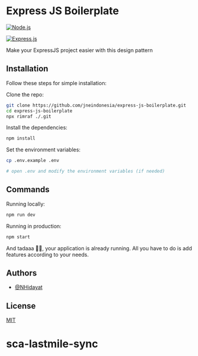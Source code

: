 
# Express JS Boilerplate

[![Node.js](https://img.shields.io/badge/Node.js-43853D?style=for-the-badge&logo=node.js&logoColor=white)](https://npmjs.com/package/express)

[![Express.js](https://img.shields.io/badge/Express.js-404D59?style=for-the-badge)](https://npmjs.com/package/express)

Make your ExpressJS project easier with this design pattern

## Installation

Follow these steps for simple installation:

Clone the repo:

```bash
git clone https://github.com/jneindonesia/express-js-boilerplate.git
cd express-js-boilerplate
npx rimraf ./.git
```

Install the dependencies:

```bash
npm install
```

Set the environment variables:

```bash
cp .env.example .env

# open .env and modify the environment variables (if needed)
```

## Commands

Running locally:

```bash
npm run dev
```

Running in production:

```bash
npm start
```
And tadaaa 👍🏻, your application is already running. All you have to do is add features according to your needs.
## Authors

- [@NHidayat](https://www.github.com/NHidayat)


## License

[MIT](https://choosealicense.com/licenses/mit/)
# sca-lastmile-sync
